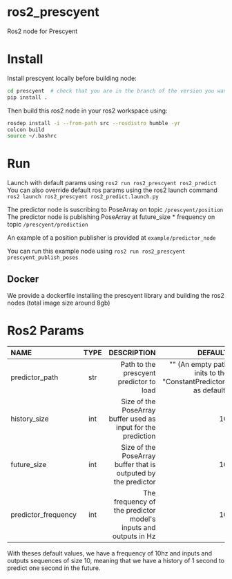 # ros2_prescyent
Ros2 node for Prescyent  

# Install

Install prescyent locally before building node:  

```bash
cd prescyent  # check that you are in the branch of the version you want to build
pip install .
```

Then build this ros2 node in your ros2 workspace using:  
```bash
rosdep install -i --from-path src --rosdistro humble -yr
colcon build
source ~/.bashrc
```

# Run

Launch with default params using `ros2 run ros2_prescyent ros2_predict`  
You can also override default ros params using the ros2 launch command `ros2 launch ros2_prescyent ros2_predict.launch.py`  

The predictor node is suscribing to PoseArray on topic `/prescyent/position`  
The predictor node is publishing PoseArray at future_size * frequency on topic `/prescyent/prediction`  

An example of a position publisher is provided at `example/predictor_node`  

You can run this example node using `ros2 run ros2_prescyent prescyent_publish_poses`  

## Docker

We provide a dockerfile installing the prescyent library and building the ros2 nodes (total image size around 8gb)  

# Ros2 Params
|NAME|TYPE|DESCRIPTION|DEFAULT|
| :--- | :----: | ---: | ---: |
| predictor_path | str | Path to the prescyent predictor to load | "" (An empty path inits to the "ConstantPredictor" as default) |
| history_size | int | Size of the PoseArray buffer used as input for the prediction | 10 |
| future_size | int | Size of the PoseArray buffer that is outputed by the predictor | 10 |
| predictor_frequency | int | The frequency of the predictor model's inputs and outputs in Hz | 10 |

With theses default values, we have a frequency of 10hz and inputs and outputs sequences of size 10, meaning that we have a history of 1 second to predict one second in the future.  